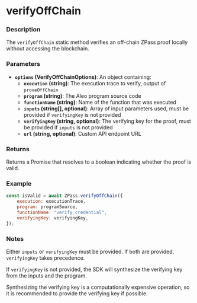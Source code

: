# verifyOffChain

### Description

The `verifyOffChain` static method verifies an off-chain ZPass proof locally without accessing the blockchain.

### Parameters

* **`options` (VerifyOffChainOptions)**: An object containing:
  * **`execution` (string)**: The execution trace to verify, output of `proveOffChain`
  * **`program` (string)**: The Aleo program source code
  * **`functionName` (string)**: Name of the function that was executed
  * **`inputs` (string\[], optional)**: Array of input parameters used, must be provided if `verifyingKey` is not provided
  * **`verifyingKey` (string, optional)**: The verifying key for the proof, must be provided if `inputs` is not provided
  * **`url` (string, optional)**: Custom API endpoint URL

### Returns

Returns a Promise that resolves to a boolean indicating whether the proof is valid.

### Example

```javascript
const isValid = await ZPass.verifyOffChain({
    execution: executionTrace,
    program: programSource,
    functionName: "verify_credential",
    verifyingKey: verifyingKey,
});
```

### Notes

Either `inputs` or `verifyingKey` must be provided. If both are provided, `verifyingKey` takes precedence.

If `verifyingKey` is not provided, the SDK will synthesize the verifying key from the inputs and the program.

Synthesizing the verifying key is a computationally expensive operation, so it is recommended to provide the verifying key if possible.
